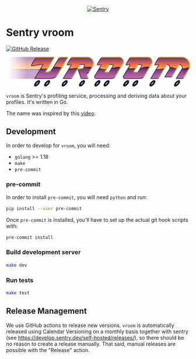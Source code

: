 <p align="center">
  <a href="https://sentry.io/?utm_source=github&utm_medium=logo" target="_blank">
    <picture>
      <source srcset="https://sentry-brand.storage.googleapis.com/sentry-logo-white.png" media="(prefers-color-scheme: dark)" />
      <source srcset="https://sentry-brand.storage.googleapis.com/sentry-logo-black.png" media="(prefers-color-scheme: light), (prefers-color-scheme: no-preference)" />
      <img src="https://sentry-brand.storage.googleapis.com/sentry-logo-black.png" alt="Sentry" width="280">
    </picture>
  </a>
</p>

# Sentry vroom

[![GitHub Release](https://img.shields.io/github/release/getsentry/vroom.svg)](https://github.com/getsentry/vroom/releases/latest)

<p align="center">
    <img src="https://github.com/getsentry/vroom/blob/main/artwork/vroom-logo.png?raw=true" alt="vroom" width="640">
</p>

`vroom` is Sentry's profiling service, processing and deriving data about your profiles. It's written in Go.

The name was inspired by this [video](https://www.youtube.com/watch?v=t_rzYnXEQlE).

## Development

In order to develop for `vroom`, you will need:
- `golang` >= 1.18
- `make`
- `pre-commit`

### pre-commit

In order to install `pre-commit`, you will need `python` and run:
```sh
pip install --user pre-commit
```

Once `pre-commit` is installed, you'll have to set up the actual git hook scripts with:
```sh
pre-commit install
```

### Build development server

```sh
make dev
```

### Run tests

```sh
make test
```

## Release Management

We use GitHub actions to release new versions. `vroom` is automatically released using Calendar Versioning on a monthly basis together with sentry (see https://develop.sentry.dev/self-hosted/releases/), so there should be no reason to create a release manually. That said, manual releases are possible with the "Release" action.
